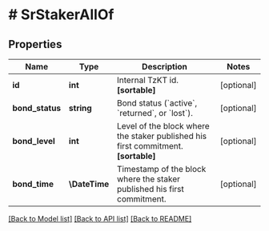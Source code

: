 # # SrStakerAllOf

## Properties

Name | Type | Description | Notes
------------ | ------------- | ------------- | -------------
**id** | **int** | Internal TzKT id.   **[sortable]** | [optional]
**bond_status** | **string** | Bond status (&#x60;active&#x60;, &#x60;returned&#x60;, or &#x60;lost&#x60;). | [optional]
**bond_level** | **int** | Level of the block where the staker published his first commitment.   **[sortable]** | [optional]
**bond_time** | **\DateTime** | Timestamp of the block where the staker published his first commitment. | [optional]

[[Back to Model list]](../../README.md#models) [[Back to API list]](../../README.md#endpoints) [[Back to README]](../../README.md)
